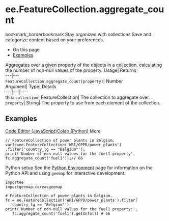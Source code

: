  
#  ee.FeatureCollection.aggregate_count 
bookmark_borderbookmark Stay organized with collections  Save and categorize content based on your preferences.
  * On this page
  * [Examples](https://developers.google.com/earth-engine/apidocs/ee-featurecollection-aggregate_count#examples)


Aggregates over a given property of the objects in a collection, calculating the number of non-null values of the property. 
Usage| Returns  
---|---  
`FeatureCollection.aggregate_count(property)`| Number  
Argument| Type| Details  
---|---|---  
this: `collection`| FeatureCollection| The collection to aggregate over.  
`property`| String| The property to use from each element of the collection.  
## Examples
[Code Editor (JavaScript)](https://developers.google.com/earth-engine/apidocs/ee-featurecollection-aggregate_count#code-editor-javascript-sample)[Colab (Python)](https://developers.google.com/earth-engine/apidocs/ee-featurecollection-aggregate_count#colab-python-sample) More
```
// FeatureCollection of power plants in Belgium.
varfc=ee.FeatureCollection('WRI/GPPD/power_plants')
.filter('country_lg == "Belgium"');
print('Number of non-null values for the fuel1 property',
fc.aggregate_count('fuel1'));// 66
```
Python setup
See the [ Python Environment](https://developers.google.com/earth-engine/guides/python_install) page for information on the Python API and using `geemap` for interactive development.
```
importee
importgeemap.coreasgeemap
```
```
# FeatureCollection of power plants in Belgium.
fc = ee.FeatureCollection('WRI/GPPD/power_plants').filter(
  'country_lg == "Belgium"')
print('Number of non-null values for the fuel1 property:',
   fc.aggregate_count('fuel1').getInfo()) # 66
```

